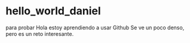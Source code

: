 # hello_world_daniel
para probar
Hola estoy aprendiendo a usar Github
Se ve un poco denso, pero es un reto interesante.
